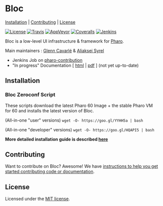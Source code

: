 # Bloc

[Installation](#installation) | [Contributing](#contributing) |  [License](#license)

[![License](https://img.shields.io/github/license/pharo-graphics/Bloc.svg?style=flat-square)][license]
[![Travis](https://img.shields.io/travis/pharo-graphics/Bloc.svg?style=flat-square)][travis]
[![AppVeyor](https://img.shields.io/appveyor/ci/pharo-graphics/Bloc.svg?style=flat-square)][appveyor]
[![Coveralls](https://img.shields.io/coveralls/pharo-graphics/Bloc.svg?style=flat-square)][coveralls]
[![Jenkins](https://img.shields.io/jenkins/s/https/ci.inria.fr/pharo-contribution/job/Bloc.svg?style=flat-square)][jenkins]

Bloc is a low-level UI infrastructure & framework for [Pharo](http://pharo.org/).

Main maintainers : [Glenn Cavarlé](https://github.com/GlennCavarle) & [Aliaksei Syrel](https://github.com/syrel)

  - Jenkins Job on [pharo-contribution][jenkins]
  - "In progress" Documentation \[ [html][dochtml] | [pdf][docpdf] \] (not yet up-to-date)



## Installation


### Bloc Zeroconf Script

These scripts download the latest Pharo 60 Image + the stable Pharo VM for 60 and installs the latest version of Bloc.

(All-in-one "user" versions)
`wget -O- https://goo.gl/YYHH5a | bash` 

(All-in-one "developer" versions)
`wget -O- https://goo.gl/HQAPI5 | bash` 

**More detailed installation guide is described [here](INSTALL.md)**


## Contributing

Want to contribute on Bloc? Awesome!
We have [instructions to help you get started contributing code or documentation][contributing].

## License

Licensed under the [MIT license][license].


[travis]: https://travis-ci.org/pharo-graphics/Bloc
[license]: ./LICENSE
[contributing]: ./CONTRIBUTING.md
[appveyor]: https://ci.appveyor.com/project/pharo-graphics/bloc
[coveralls]: https://coveralls.io/github/pharo-graphics/Bloc?branch=master
[jenkins]: https://ci.inria.fr/pharo-contribution/job/Bloc/
[docpdf]: https://ci.inria.fr/pharo-contribution/job/PharoBookWorkInProgress/lastSuccessfulBuild/artifact/book-result/Bloc/Bloc.pdf
[dochtml]: https://ci.inria.fr/pharo-contribution/job/PharoBookWorkInProgress/lastSuccessfulBuild/artifact/book-result/Bloc/Bloc.html
